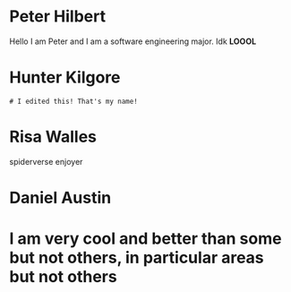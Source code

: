 # Peter Hilbert
Hello I am Peter and I am a software engineering major. Idk **LOOOL**

# Hunter Kilgore
	# I edited this! That's my name!

# Risa Walles
spiderverse enjoyer

# Daniel Austin
# I am very cool and better than some but not others, in particular areas but not others
